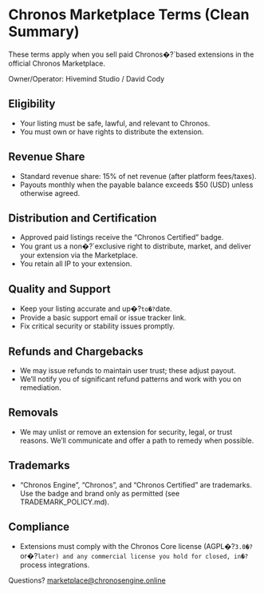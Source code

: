 # Chronos Marketplace Terms (Clean Summary)

These terms apply when you sell paid Chronos�?`based extensions in the official Chronos Marketplace.

Owner/Operator: Hivemind Studio / David Cody

## Eligibility
- Your listing must be safe, lawful, and relevant to Chronos.
- You must own or have rights to distribute the extension.

## Revenue Share
- Standard revenue share: 15% of net revenue (after platform fees/taxes).
- Payouts monthly when the payable balance exceeds $50 (USD) unless otherwise agreed.

## Distribution and Certification
- Approved paid listings receive the “Chronos Certified” badge.
- You grant us a non�?`exclusive right to distribute, market, and deliver your extension via the Marketplace.
- You retain all IP to your extension.

## Quality and Support
- Keep your listing accurate and up�?`to�?`date.
- Provide a basic support email or issue tracker link.
- Fix critical security or stability issues promptly.

## Refunds and Chargebacks
- We may issue refunds to maintain user trust; these adjust payout.
- We’ll notify you of significant refund patterns and work with you on remediation.

## Removals
- We may unlist or remove an extension for security, legal, or trust reasons. We’ll communicate and offer a path to remedy when possible.

## Trademarks
- “Chronos Engine”, “Chronos”, and “Chronos Certified” are trademarks. Use the badge and brand only as permitted (see TRADEMARK_POLICY.md).

## Compliance
- Extensions must comply with the Chronos Core license (AGPL�?`3.0�?`or�?`later) and any commercial license you hold for closed, in�?`process integrations.

Questions? marketplace@chronosengine.online

